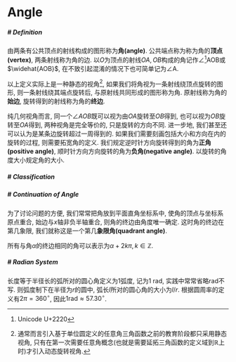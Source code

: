 # Angle

##### # Definition

由两条有公共顶点的射线构成的图形称为**角(angle)**. 公共端点称为称为角的**顶点(vertex)**, 两条射线称为角的边. 以$O$为顶点的射线$OA, OB$构成的角记作∠[^1]AOB或$\widehat{AOB}$, 在不致引起混淆的情况下也可简单记为∠A.

以上定义实际上是一种静态的视角[^2], 如果我们将角视为一条射线绕顶点旋转的图形, 则一条射线绕其端点旋转后, 与原射线共同形成的图形称为角. 原射线称为角的**始边**, 旋转得到的射线称为角的**终边**.

纯几何视角而言, 同一个$∠AOB$既可以视为由$OA$旋转至$OB$得到, 也可以视为$OB$旋转至$OA$得到, 两种视角是完全等价的, 只是旋转的方向不同. 进一步地, 我们甚至还可以认为是某条边旋转超过一周得到的. 如果我们需要刻画包括大小和方向在内的旋转的过程, 则需要拓宽角的定义. 我们规定逆时针方向旋转得到的角为**正角(positive angle)**, 顺时针方向方向旋转的角为**负角(negative angle)**. 以旋转的角度大小规定角的大小.



##### # Classification







##### # Continuation of Angle

为了讨论问题的方便, 我们常常把角放到平面直角坐标系中, 使角的顶点与坐标系原点重合, 始边与$x$轴非负半轴重合, 则角的终边由角度唯一确定. 这时角的终边在第几象限, 我们就称这是一个第几**象限角(quadrant angle)**.

所有与角$\alpha$的终边相同的角可以表示为$\alpha+2k\pi, k\in \mathbb{Z}$.



##### # Radian System

长度等于半径长的弧所对的圆心角定义为1弧度, 记为$1~\text{rad}$, 实践中常常省略$\text{rad}$不写. 则弧度制下在半径为$r$的圆中, 弧长$l$所对的圆心角的大小为$l/r$. 根据圆周率的定义有$2\pi = 360^\circ$, 因此$1\text{rad}\approx 57.30^\circ$.





[^1]: Unicode U+2220
[^2]: 通常而言引入基于单位圆定义的任意角三角函数之前的教育阶段都只采用静态视角, 只有在第一次需要任意角概念(也就是需要延拓三角函数的定义域到$\mathbb{R}$上时)才引入动态旋转视角.

